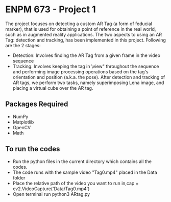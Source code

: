 # ENPM 673 - Project 1

The project focuses on detecting a custom AR Tag (a form of feducial marker), that is used for obtaining a
point of reference in the real world, such as in augmented reality applications. The two aspects to using an
AR Tag: detection and tracking, has been implemented in this project. Following are the 2 stages:
- Detection: Involves finding the AR Tag from a given frame in the video sequence
- Tracking: Involves keeping the tag in \view" throughout the sequence and performing image processing
operations based on the tag's orientation and position (a.k.a. the pose).
After detection and tracking of AR tags, we perform two tasks, namely superimposing Lena image, and
placing a virtual cube over the AR tag.

## Packages Required
- NumPy
- Matplotlib
- OpenCV
- Math

## To run the codes
- Run the python files in the current directory which contains all the codes.
- The code runs  with the sample video "Tag0.mp4" placed in the Data folder
- Place the relative path of the video you want to run in,cap = cv2.VideoCapture('Data/Tag0.mp4')
- Open terminal run python3 ARtag.py
 
